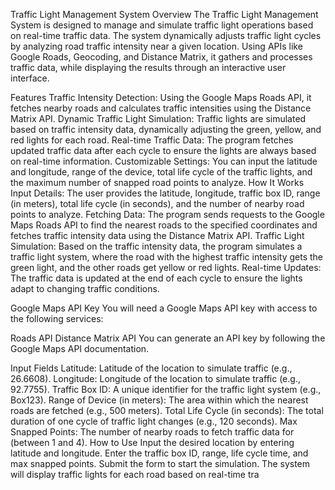 Traffic Light Management System
Overview
The Traffic Light Management System is designed to manage and simulate traffic light operations based on real-time traffic data. The system dynamically adjusts traffic light cycles by analyzing road traffic intensity near a given location. Using APIs like Google Roads, Geocoding, and Distance Matrix, it gathers and processes traffic data, while displaying the results through an interactive user interface.

Features
Traffic Intensity Detection: Using the Google Maps Roads API, it fetches nearby roads and calculates traffic intensities using the Distance Matrix API. Dynamic Traffic Light Simulation: Traffic lights are simulated based on traffic intensity data, dynamically adjusting the green, yellow, and red lights for each road. Real-time Traffic Data: The program fetches updated traffic data after each cycle to ensure the lights are always based on real-time information. Customizable Settings: You can input the latitude and longitude, range of the device, total life cycle of the traffic lights, and the maximum number of snapped road points to analyze. How It Works Input Details: The user provides the latitude, longitude, traffic box ID, range (in meters), total life cycle (in seconds), and the number of nearby road points to analyze. Fetching Data: The program sends requests to the Google Maps Roads API to find the nearest roads to the specified coordinates and fetches traffic intensity data using the Distance Matrix API. Traffic Light Simulation: Based on the traffic intensity data, the program simulates a traffic light system, where the road with the highest traffic intensity gets the green light, and the other roads get yellow or red lights. Real-time Updates: The traffic data is updated at the end of each cycle to ensure the lights adapt to changing traffic conditions.

Google Maps API Key
You will need a Google Maps API key with access to the following services:

Roads API
Distance Matrix API You can generate an API key by following the Google Maps API documentation.

Input Fields
Latitude: Latitude of the location to simulate traffic (e.g., 26.6608). Longitude: Longitude of the location to simulate traffic (e.g., 92.7755). Traffic Box ID: A unique identifier for the traffic light system (e.g., Box123). Range of Device (in meters): The area within which the nearest roads are fetched (e.g., 500 meters). Total Life Cycle (in seconds): The total duration of one cycle of traffic light changes (e.g., 120 seconds). Max Snapped Points: The number of nearby roads to fetch traffic data for (between 1 and 4). How to Use Input the desired location by entering latitude and longitude. Enter the traffic box ID, range, life cycle time, and max snapped points. Submit the form to start the simulation. The system will display traffic lights for each road based on real-time tra
